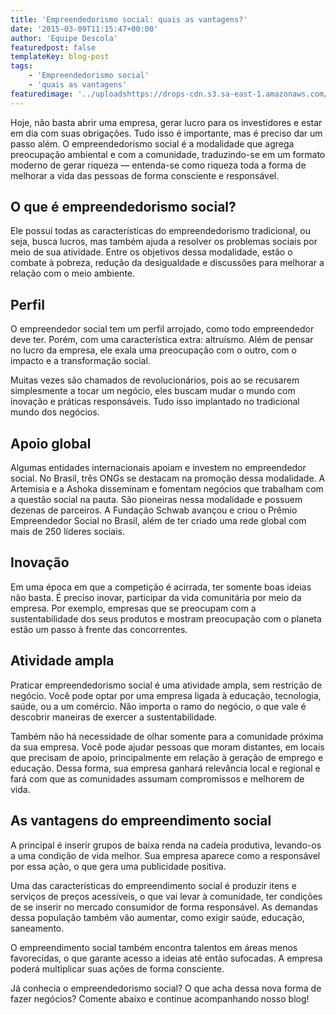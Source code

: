 ```yaml
---
title: 'Empreendedorismo social: quais as vantagens?'
date: '2015-03-09T11:15:47+00:00'
author: 'Equipe Descola'
featuredpost: false
templateKey: blog-post
tags:
    - 'Empreendedorismo social'
    - 'quais as vantagens'
featuredimage: '../uploadshttps://drops-cdn.s3.sa-east-1.amazonaws.com/drops-new/wp-content/uploads/2015/03/09111547/Screen-Shot-2015-02-27-at-6.35.29-PM-150x150.png'
---
```

Hoje, não basta abrir uma empresa, gerar lucro para os investidores e estar em dia com suas obrigações. Tudo isso é importante, mas é preciso dar um passo além. O empreendedorismo social é a modalidade que agrega preocupação ambiental e com a comunidade, traduzindo-se em um formato moderno de gerar riqueza — entenda-se como riqueza toda a forma de melhorar a vida das pessoas de forma consciente e responsável.

**O que é empreendedorismo social?**
------------------------------------

Ele possui todas as características do empreendedorismo tradicional, ou seja, busca lucros, mas também ajuda a resolver os problemas sociais por meio de sua atividade. Entre os objetivos dessa modalidade, estão o combate à pobreza, redução da desigualdade e discussões para melhorar a relação com o meio ambiente.

**Perfil**
----------

O empreendedor social tem um perfil arrojado, como todo empreendedor deve ter. Porém, com uma característica extra: altruísmo. Além de pensar no lucro da empresa, ele exala uma preocupação com o outro, com o impacto e a transformação social.

Muitas vezes são chamados de revolucionários, pois ao se recusarem simplesmente a tocar um negócio, eles buscam mudar o mundo com inovação e práticas responsáveis. Tudo isso implantado no tradicional mundo dos negócios.

**Apoio global**
----------------

Algumas entidades internacionais apoiam e investem no empreendedor social. No Brasil, três ONGs se destacam na promoção dessa modalidade. A Artemisia e a Ashoka disseminam e fomentam negócios que trabalham com a questão social na pauta. São pioneiras nessa modalidade e possuem dezenas de parceiros. A Fundação Schwab avançou e criou o Prêmio Empreendedor Social no Brasil, além de ter criado uma rede global com mais de 250 líderes sociais.

**Inovação**
------------

Em uma época em que a competição é acirrada, ter somente boas ideias não basta. É preciso inovar, participar da vida comunitária por meio da empresa. Por exemplo, empresas que se preocupam com a sustentabilidade dos seus produtos e mostram preocupação com o planeta estão um passo à frente das concorrentes.

**Atividade ampla**
-------------------

Praticar empreendedorismo social é uma atividade ampla, sem restrição de negócio. Você pode optar por uma empresa ligada à educação, tecnologia, saúde, ou a um comércio. Não importa o ramo do negócio, o que vale é descobrir maneiras de exercer a sustentabilidade.

Também não há necessidade de olhar somente para a comunidade próxima da sua empresa. Você pode ajudar pessoas que moram distantes, em locais que precisam de apoio, principalmente em relação à geração de emprego e educação. Dessa forma, sua empresa ganhará relevância local e regional e fará com que as comunidades assumam compromissos e melhorem de vida.

**As vantagens do empreendimento social**
-----------------------------------------

A principal é inserir grupos de baixa renda na cadeia produtiva, levando-os a uma condição de vida melhor. Sua empresa aparece como a responsável por essa ação, o que gera uma publicidade positiva.

Uma das características do empreendimento social é produzir itens e serviços de preços acessíveis, o que vai levar à comunidade, ter condições de se inserir no mercado consumidor de forma responsável. As demandas dessa população também vão aumentar, como exigir saúde, educação, saneamento.

O empreendimento social também encontra talentos em áreas menos favorecidas, o que garante acesso a ideias até então sufocadas. A empresa poderá multiplicar suas ações de forma consciente.

Já conhecia o empreendedorismo social? O que acha dessa nova forma de fazer negócios? Comente abaixo e continue acompanhando nosso blog!
